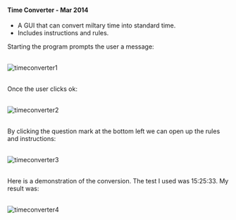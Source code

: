 #### Time Converter - Mar 2014

- A GUI that can convert miltary time into standard time.
- Includes instructions and rules.


Starting the program prompts the user a message: 

<br> ![timeconverter1](https://user-images.githubusercontent.com/33012240/31914106-63440cfc-b817-11e7-9223-c2da5221ba4b.png) </br>

<br> Once the user clicks ok: </br>

<br> ![timeconverter2](https://user-images.githubusercontent.com/33012240/31914415-8df0ae78-b818-11e7-8ae0-a1d24d9a245b.png) </br>

<br> By clicking the question mark at the bottom left we can open up the rules and instructions: </br>

<br> ![timeconverter3](https://user-images.githubusercontent.com/33012240/31914666-8f6a2ff8-b819-11e7-98e9-1f4ed8c42820.png) </br>

<br> Here is a demonstration of the conversion. The test I used was 15:25:33. My result was: </br>

<br> ![timeconverter4](https://user-images.githubusercontent.com/33012240/31914719-c8dd5b5c-b819-11e7-955f-d015c8d4b600.jpg) </br>
